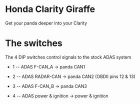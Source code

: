 Honda Clarity Giraffe
====

Get your panda deeper into your Clarity

The switches
====

The 4 DIP switches control signals to the stock ADAS system

- 1 -- ADAS F-CAN_A -> panda CAN1

- 2 -- ADAS RADAR-CAN -> panda CAN2 (OBDII pins 12 & 13)

- 3 -- ADAS F-CAN_B -> panda CAN3

- 4 -- ADAS power & ignition -> power & ignition

